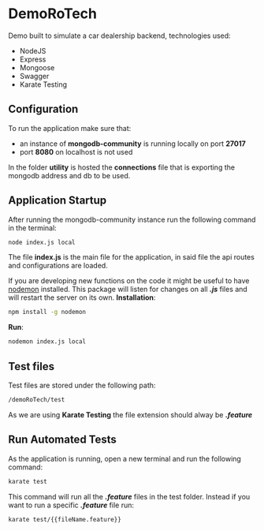 # DemoRoTech
Demo built to simulate a car dealership backend, technologies used:
- NodeJS
- Express
- Mongoose
- Swagger
- Karate Testing
## Configuration
To run the application make sure that:
- an instance of **mongodb-community** is running locally on port **27017** 
- port **8080** on localhost is not used

In the folder **utility** is hosted the **connections** file that is exporting the mongodb address and db to be used.

## Application Startup

After running the mongodb-community instance run the following command in the terminal:
```bash
node index.js local
```
The file **index.js** is the main file for the application, in said file the api routes and configurations are loaded.

If you are developing new functions on the code it might be useful to have [nodemon](https://www.npmjs.com/package/nodemon) installed.
This package will listen for changes on all ***.js*** files and will restart the server on its own.
**Installation**:
```bash
npm install -g nodemon
```
**Run**:
```bash
nodemon index.js local
```

## Test files
Test files are stored under the following path:
```bash
/demoRoTech/test
```

As we are using **Karate Testing** the file extension should alway be ***.feature***
## Run Automated Tests
As the application is running, open a new terminal and run the following command:
```bash
karate test
```
This command will run all the ***.feature*** files in the test folder.
Instead if you want to run a specific ***.feature*** file run: 
```bash
karate test/{{fileName.feature}}
```